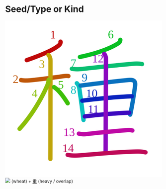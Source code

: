 # Seed/Type or Kind
![種](../Kanji/kanji-colorize/7a2e.svg)
![](http://www.kanjidamage.com/assets/radsmall/wheat-21759cad729503b2638750c5eea5f8abcfe84a8dd6b5ae7c59668be6173fada2.jpg) (wheat) + [重](../Kanji/kanji-dict/重.md) (heavy / overlap) 